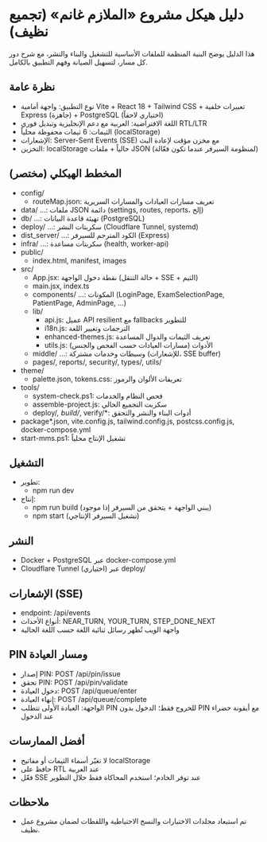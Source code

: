 # دليل هيكل مشروع «الملازم غانم» (تجميع نظيف)

هذا الدليل يوضح البنية المنظمة للملفات الأساسية للتشغيل والبناء والنشر، مع شرح دور كل مسار، لتسهيل الصيانة وفهم التطبيق بالكامل.

## نظرة عامة
- نوع التطبيق: واجهة أمامية Vite + React 18 + Tailwind CSS + تعبيرات خلفية Express (جاهزة) + PostgreSQL (اختياري لاحقاً)
- اللغة الافتراضية: العربية مع دعم الإنجليزية وتبديل فوري RTL/LTR
- الثيمات: 6 ثيمات محفوظة محلياً (localStorage)
- الإشعارات: Server-Sent Events (SSE) مع مخزن مؤقت لإعادة البث
- التخزين: localStorage حالياً + ملفات JSON (لمنظومة السيرفر عندما تكون فعّالة)

## المخطط الهيكلي (مختصر)

- config/
  - routeMap.json: تعريف مسارات العيادات والمسارات السريرية
- data/ ...: ملفات JSON دائمة (settings, routes, reports، إلخ)
- db/ ...: تهيئة قاعدة البيانات (PostgreSQL)
- deploy/ ...: سكربتات النشر (Cloudflare Tunnel, systemd)
- dist_server/ ...: الكود المترجم للسيرفر (Express)
- infra/ ...: سكربتات مساعدة (health, worker-api)
- public/
  - index.html, manifest, images
- src/
  - App.jsx: نقطة دخول الواجهة (حالة التنقل + SSE + الثيم)
  - main.jsx, index.ts
  - components/ ...: المكونات (LoginPage, ExamSelectionPage, PatientPage, AdminPage, ...)
  - lib/
    - api.js: عميل API resilient مع fallbacks للتطوير
    - i18n.js: الترجمات وتغيير اللغة
    - enhanced-themes.js: تعريف الثيمات والدوال المساعدة
    - utils.js: الأدوات (مسارات العيادات حسب الفحص والجنس)
  - middle/ ...: وسيطات وخدمات مشتركة (للإشعارات، SSE buffer)
  - pages/, reports/, security/, types/, utils/
- theme/
  - palette.json, tokens.css: تعريفات الألوان والرموز
- tools/
  - system-check.ps1: فحص النظام والخدمات
  - assemble-project.js: سكربت التجميع الحالي
  - deploy/*, build/*, verify/*: أدوات البناء والنشر والتحقق
- package*.json, vite.config.js, tailwind.config.js, postcss.config.js, docker-compose.yml
- start-mms.ps1: تشغيل الإنتاج محلياً

## التشغيل
- تطوير:
  - npm run dev
- إنتاج:
  - npm run build (يبني الواجهة + يتحقق من السيرفر إذا موجود)
  - npm start (تشغيل السيرفر الإنتاجي)

## النشر
- Docker + PostgreSQL عبر docker-compose.yml
- Cloudflare Tunnel (اختياري) عبر deploy/

## الإشعارات (SSE)
- endpoint: /api/events
- أنواع الأحداث: NEAR_TURN, YOUR_TURN, STEP_DONE_NEXT
- واجهة الويب تُظهر رسائل ثنائية اللغة حسب اللغة الحالية

## PIN ومسار العيادة
- إصدار PIN: POST /api/pin/issue
- تحقق PIN: POST /api/pin/validate
- دخول العيادة: POST /api/queue/enter
- إنهاء العيادة: POST /api/queue/complete
- الواجهة: العيادة الأولى تتطلب PIN للخروج فقط؛ الدخول بدون PIN مع أيقونة خضراء عند الدخول

## أفضل الممارسات
- لا تغيّر أسماء الثيمات أو مفاتيح localStorage
- حافظ على RTL عند العربية
- فعّل SSE عند توفر الخادم؛ استخدم المحاكاة فقط خلال التطوير

## ملاحظات
- تم استبعاد مجلدات الاختبارات والنسخ الاحتياطية واللقطات لضمان مشروع عمل نظيف.
